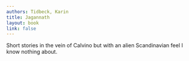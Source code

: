 ```yaml
---
authors: Tidbeck, Karin
title: Jagannath
layout: book
link: false
---
```

Short stories in the vein of Calvino but with an alien Scandinavian feel I know nothing about.